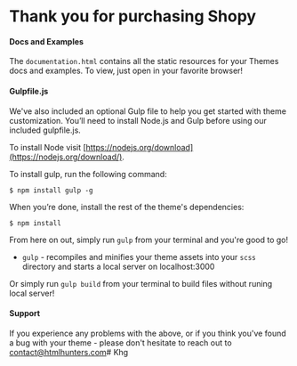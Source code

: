 # Thank you for purchasing Shopy #


#### Docs and Examples

The `documentation.html` contains all the static resources for your Themes docs and examples. To view, just open in your favorite browser!


#### Gulpfile.js

We've also included an optional Gulp file to help you get started with theme customization. You’ll need to install Node.js and Gulp before using our included gulpfile.js.

To install Node visit [https://nodejs.org/download](https://nodejs.org/download/).

To install gulp, run the following command:

```
$ npm install gulp -g
```

When you’re done, install the rest of the theme's dependencies:

```
$ npm install
```

From here on out, simply run `gulp` from your terminal and you're good to go!

+ `gulp` - recompiles and minifies your theme assets into your `scss` directory and starts a local server on localhost:3000

Or simply run `gulp build` from your terminal to build files without runing local server!

#### Support

If you experience any problems with the above, or if you think you've found a bug with your theme - please don't hesitate to reach out to contact@htmlhunters.com# Khg
